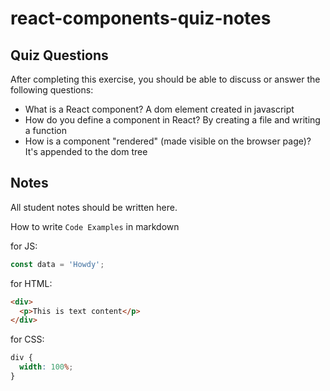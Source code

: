 # react-components-quiz-notes

## Quiz Questions

After completing this exercise, you should be able to discuss or answer the following questions:

- What is a React component?
  A dom element created in javascript
- How do you define a component in React?
  By creating a file and writing a function
- How is a component "rendered" (made visible on the browser page)?
  It's appended to the dom tree

## Notes

All student notes should be written here.

How to write `Code Examples` in markdown

for JS:

```javascript
const data = 'Howdy';
```

for HTML:

```html
<div>
  <p>This is text content</p>
</div>
```

for CSS:

```css
div {
  width: 100%;
}
```
